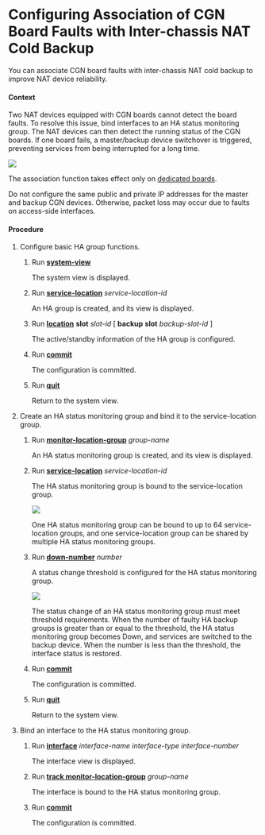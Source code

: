Configuring Association of CGN Board Faults with Inter-chassis NAT Cold Backup
==============================================================================

You can associate CGN board faults with inter-chassis NAT cold backup to improve NAT device reliability.

#### Context

Two NAT devices equipped with CGN boards cannot detect the board faults. To resolve this issue, bind interfaces to an HA status monitoring group. The NAT devices can then detect the running status of the CGN boards. If one board fails, a master/backup device switchover is triggered, preventing services from being interrupted for a long time.

![](../../../../public_sys-resources/note_3.0-en-us.png) 

The association function takes effect only on [dedicated boards](dc_ne_nat_feature_0008.html#EN-US_CONCEPT_0172359138__li1033371595).

Do not configure the same public and private IP addresses for the master and backup CGN devices. Otherwise, packet loss may occur due to faults on access-side interfaces.



#### Procedure

1. Configure basic HA group functions.
   1. Run [**system-view**](cmdqueryname=system-view)
      
      
      
      The system view is displayed.
   2. Run [**service-location**](cmdqueryname=service-location) *service-location-id*
      
      
      
      An HA group is created, and its view is displayed.
   3. Run [**location**](cmdqueryname=location) **slot** *slot-id* [ **backup** **slot** *backup-slot-id* ]
      
      
      
      The active/standby information of the HA group is configured.
   4. Run [**commit**](cmdqueryname=commit)
      
      
      
      The configuration is committed.
   5. Run [**quit**](cmdqueryname=quit)
      
      
      
      Return to the system view.
2. Create an HA status monitoring group and bind it to the service-location group.
   1. Run [**monitor-location-group**](cmdqueryname=monitor-location-group) *group-name*
      
      
      
      An HA status monitoring group is created, and its view is displayed.
   2. Run [**service-location**](cmdqueryname=service-location) *service-location-id*
      
      
      
      The HA status monitoring group is bound to the service-location group.
      
      ![](../../../../public_sys-resources/note_3.0-en-us.png) 
      
      One HA status monitoring group can be bound to up to 64 service-location groups, and one service-location group can be shared by multiple HA status monitoring groups.
   3. Run [**down-number**](cmdqueryname=down-number) *number*
      
      
      
      A status change threshold is configured for the HA status monitoring group.
      
      
      
      ![](../../../../public_sys-resources/note_3.0-en-us.png) 
      
      The status change of an HA status monitoring group must meet threshold requirements. When the number of faulty HA backup groups is greater than or equal to the threshold, the HA status monitoring group becomes Down, and services are switched to the backup device. When the number is less than the threshold, the interface status is restored.
   4. Run [**commit**](cmdqueryname=commit)
      
      
      
      The configuration is committed.
   5. Run [**quit**](cmdqueryname=quit)
      
      
      
      Return to the system view.
3. Bind an interface to the HA status monitoring group.
   1. Run [**interface**](cmdqueryname=interface) *interface-name* *interface-type* *interface-number*
      
      
      
      The interface view is displayed.
   2. Run [**track monitor-location-group**](cmdqueryname=track+monitor-location-group) *group-name*
      
      
      
      The interface is bound to the HA status monitoring group.
   3. Run [**commit**](cmdqueryname=commit)
      
      
      
      The configuration is committed.